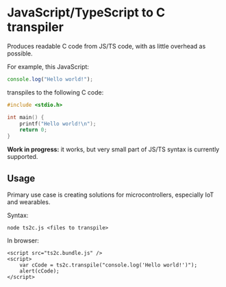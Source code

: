 JavaScript/TypeScript to C transpiler
=====================================

Produces readable C code from JS/TS code, with as little overhead as possible.

For example, this JavaScript:

```javascript
console.log("Hello world!");
```

transpiles to the following C code:

```c
#include <stdio.h>

int main() {
    printf("Hello world!\n");
    return 0;
}
```
 
__**Work in progress:**__ it works, but very small part of JS/TS syntax is currently supported.


Usage
-----

Primary use case is creating solutions for microcontrollers, especially IoT and wearables.

Syntax:
```
node ts2c.js <files to transpile>
```

In browser:
```
<script src="ts2c.bundle.js" />
<script>
    var cCode = ts2c.transpile("console.log('Hello world!')");
    alert(cCode);
</script>
```
